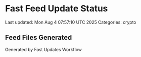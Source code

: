 # Fast Feed Update Status
Last updated: Mon Aug  4 07:57:10 UTC 2025
Categories: crypto

## Feed Files Generated

Generated by Fast Updates Workflow

